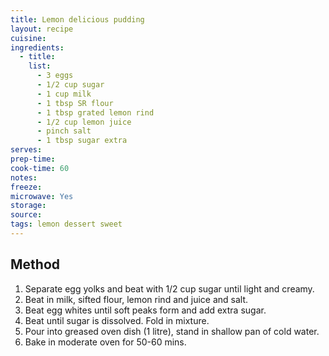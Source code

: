 ```yaml
---
title: Lemon delicious pudding
layout: recipe
cuisine: 
ingredients:
  - title: 
    list:
      - 3 eggs
      - 1/2 cup sugar
      - 1 cup milk
      - 1 tbsp SR flour
      - 1 tbsp grated lemon rind
      - 1/2 cup lemon juice
      - pinch salt
      - 1 tbsp sugar extra
serves: 
prep-time: 
cook-time: 60
notes: 
freeze: 
microwave: Yes
storage: 
source:
tags: lemon dessert sweet
---
```


## Method
1. Separate egg yolks and beat with 1/2 cup sugar until light and creamy.
1. Beat in milk, sifted flour, lemon rind and juice and salt. 
1. Beat egg whites until soft peaks form and add extra sugar.  
1. Beat until sugar is dissolved. Fold in mixture.
1. Pour into greased oven dish (1 litre), stand in shallow pan of cold water.
1. Bake in moderate oven for 50-60 mins.
